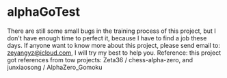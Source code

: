 # alphaGoTest
There are still some small bugs in the training process of this project, but I don't have enough time to perfect it, because I have to find a job these days. If anyone want to know more about this project, please send email to: zeyangyz@icloud.com, I will try my best to help you.
Reference: this project got references from tow projects: Zeta36 / chess-alpha-zero, and junxiaosong / AlphaZero_Gomoku
